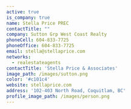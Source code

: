 ```yaml
---
active: true
is_company: true
name: Stella Price PREC
contactTitle: ""
company: Sutton Grp West Coast Realty
phoneCell: 604-833-7725
phoneOffice: 604-833-7725
email: stella@stellaprice.com
networks:
  - realestateagents
contactTitle: 'Stella Price & Associates'
image_path: /images/sutton.png
color: '#c101c4'
website: stellaprice.com
address: '102-403 North Road, Coquitlam, BC'
profile_image_path: /images/person.png
---
```

